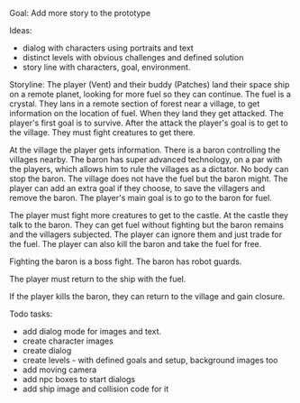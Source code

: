 
Goal:
Add more story to the prototype

Ideas:
 * dialog with characters using portraits and text 
 * distinct levels with obvious challenges and defined solution
 * story line with characters, goal, environment.

Storyline:
The player (Vent) and their buddy (Patches) land their space ship on a remote planet, looking for more fuel so they can continue. The fuel is a crystal. They lans in a remote section of forest near a village, to get information on the location of fuel. When they land they get attacked. The player's first goal is to survive. After the attack the player's goal is to get to 
the village. They must fight creatures to get there. 

At the village the player gets information. There is a baron controlling the villages nearby. The baron has super advanced technology, on a par with the players, which allows him to rule the villages as a dictator. No body can stop the baron. The village does not have the fuel but the baron might. The player can add an extra goal if they choose, to save the villagers and remove the baron. The player's main goal is to go to the baron for fuel.

The player must fight more creatures to get to the castle. At the castle they talk to the baron. They can get fuel without fighting but the baron remains and the villagers subjected. The player can ignore them and just trade for the fuel. The player can also kill the baron and take the fuel for free.

Fighting the baron is a boss fight. The baron has robot guards. 

The player must return to the ship with the fuel.

If the player kills the baron, they can return to the village and gain closure.

Todo tasks:
 * add dialog mode for images and text.
 * create character images
 * create dialog
 * create levels - with defined goals and setup, background images too
 * add moving camera
 * add npc boxes to start dialogs
 * add ship image and collision code for it



